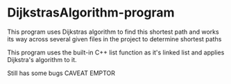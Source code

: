 # DijkstrasAlgorithm-program
This program uses Dijkstras algorithm to find this shortest path and works its way across several given files in the project to determine shortest paths


This program uses the built-in C++ list function as it's linked list and applies Dijkstra's algorithm to it.

Still has some bugs CAVEAT EMPTOR
